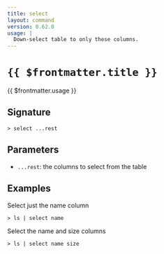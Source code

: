 ```yaml
---
title: select
layout: command
version: 0.62.0
usage: |
  Down-select table to only these columns.
---
```


# `{{ $frontmatter.title }}`

<div style='white-space: pre-wrap;'>{{ $frontmatter.usage }}</div>

## Signature

```> select ...rest```

## Parameters

 -  `...rest`: the columns to select from the table

## Examples

Select just the name column
```shell
> ls | select name
```

Select the name and size columns
```shell
> ls | select name size
```
